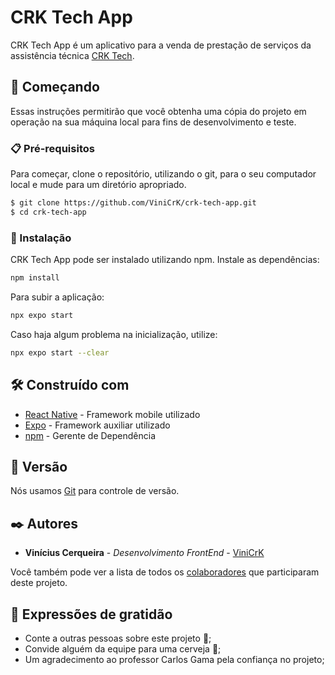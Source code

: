 # CRK Tech App

CRK Tech App é um aplicativo para a venda de prestação de serviços da assistência técnica [CRK Tech](https://www.instagram.com/crk.tech/).

## 🚀 Começando

Essas instruções permitirão que você obtenha uma cópia do projeto em operação na sua máquina local para fins de desenvolvimento e teste.

### 📋 Pré-requisitos

Para começar, clone o repositório, utilizando o git, para o seu computador local e mude para um diretório apropriado.

```bash
$ git clone https://github.com/ViniCrK/crk-tech-app.git
$ cd crk-tech-app
```

### 🔧 Instalação

CRK Tech App pode ser instalado utilizando npm. Instale as dependências:

```bash
npm install
```

Para subir a aplicação:

```bash
npx expo start
```

Caso haja algum problema na inicialização, utilize:

```bash
npx expo start --clear
```

## 🛠️ Construído com

- [React Native](https://reactnative.dev/) - Framework mobile utilizado
- [Expo](https://docs.expo.dev/) - Framework auxiliar utilizado
- [npm](https://www.npmjs.com/) - Gerente de Dependência

## 📌 Versão

Nós usamos [Git](https://www.git-scm.com/) para controle de versão.

## ✒️ Autores

- **Vinícius Cerqueira** - _Desenvolvimento FrontEnd_ - [ViniCrK](https://github.com/ViniCrK)

Você também pode ver a lista de todos os [colaboradores](https://github.com/ViniCrK/crk-tech-app/graphs/contributors) que participaram deste projeto.

## 🎁 Expressões de gratidão

- Conte a outras pessoas sobre este projeto 📢;
- Convide alguém da equipe para uma cerveja 🍺;
- Um agradecimento ao professor Carlos Gama pela confiança no projeto;
